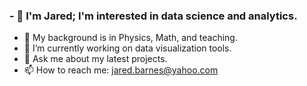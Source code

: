 ### - 👋 I'm Jared; I'm interested in data science and analytics.
- 🌱 My background is in Physics, Math, and teaching.
- 🔭 I’m currently working on data visualization tools.
- 💬 Ask me about my latest projects.
- 📫 How to reach me: jared.barnes@yahoo.com

<!--
**JaredBarnes6/JaredBarnes6** is a ✨ _special_ ✨ repository because its `README.md` (this file) appears on your GitHub profile.

Here are some ideas to get you started:

- 🔭 I’m currently working on data visualization tools.
- 🌱 My background is in Physics, Math, and teaching. 
- 👯 I’m looking to collaborate on ...
- 🤔 I’m looking for help with ...
- 💬 Ask me about my latest projects.
- 📫 How to reach me: jared.barnes@yahoo.com
- 😄 Pronouns: ...
- ⚡ Fun fact: ...
-->
